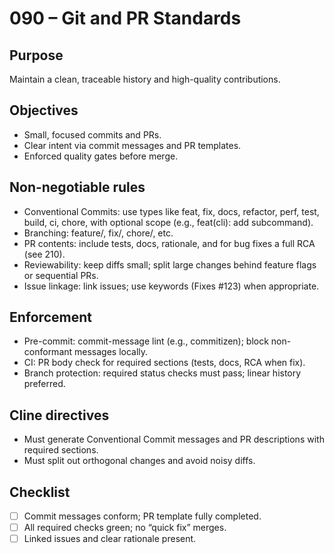 # 090 – Git and PR Standards

## Purpose
Maintain a clean, traceable history and high-quality contributions.

## Objectives
- Small, focused commits and PRs.
- Clear intent via commit messages and PR templates.
- Enforced quality gates before merge.

## Non-negotiable rules
- Conventional Commits: use types like feat, fix, docs, refactor, perf, test, build, ci, chore, with optional scope (e.g., feat(cli): add subcommand).
- Branching: feature/<slug>, fix/<slug>, chore/<slug>, etc.
- PR contents: include tests, docs, rationale, and for bug fixes a full RCA (see 210).
- Reviewability: keep diffs small; split large changes behind feature flags or sequential PRs.
- Issue linkage: link issues; use keywords (Fixes #123) when appropriate.

## Enforcement
- Pre-commit: commit-message lint (e.g., commitizen); block non-conformant messages locally.
- CI: PR body check for required sections (tests, docs, RCA when fix).
- Branch protection: required status checks must pass; linear history preferred.

## Cline directives
- Must generate Conventional Commit messages and PR descriptions with required sections.
- Must split out orthogonal changes and avoid noisy diffs.

## Checklist
- [ ] Commit messages conform; PR template fully completed.
- [ ] All required checks green; no “quick fix” merges.
- [ ] Linked issues and clear rationale present.
